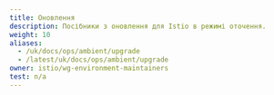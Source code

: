 ```yaml
---
title: Оновлення
description: Посібники з оновлення для Istio в режимі оточення.
weight: 10
aliases:
  - /uk/docs/ops/ambient/upgrade
  - /latest/uk/docs/ops/ambient/upgrade
owner: istio/wg-environment-maintainers
test: n/a
---
```


